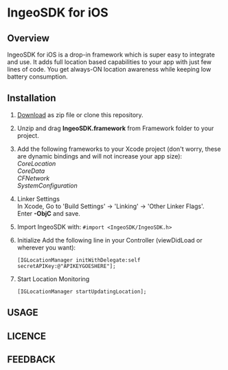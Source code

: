 # IngeoSDK for iOS

## Overview

IngeoSDK for iOS is a drop-in framework which is super easy to integrate and use.
It adds full location based capabilities to your app with just few lines of code.
You get always-ON location awareness while keeping low battery consumption.

## Installation

1. [Download](https://github.com/IngeoSDK/ingeo-ios-sdk/archive/master.zip) as zip file or clone this repository.
2. Unzip and drag **IngeoSDK.framework** from Framework folder to your project.
3. Add the following frameworks to your Xcode project (don't worry,  these are dynamic
   bindings and will not increase your app size):   
   *CoreLocation*  
   *CoreData*  
   *CFNetwork*  
   *SystemConfiguration*  

4. Linker Settings  
   In Xcode, Go to 'Build Settings' -> 'Linking' -> 'Other Linker Flags'.  
   Enter **-ObjC** and save.

5. Import IngeoSDK with: 
   ```#import <IngeoSDK/IngeoSDK.h>```

6. Initialize
   Add the following line in your Controller (viewDidLoad or wherever you want):  
   ```
   [IGLocationManager initWithDelegate:self secretAPIKey:@"APIKEYGOESHERE"];
   ```

7. Start Location Monitoring
   ```
   [IGLocationManager startUpdatingLocation];
   ```

## USAGE


## LICENCE


## FEEDBACK
